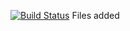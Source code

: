 [![Build Status](https://travis-ci.org/zverkovboris/lab06.svg?branch=master)](https://travis-ci.org/zverkovboris/lab06)
Files added
